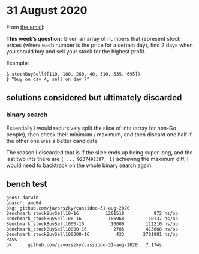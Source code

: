 # 31 August 2020

From [the email](https://buttondown.email/cassidoo/archive/music-touches-us-emotionally-where-words-alone/):

**This week’s question:**
Given an array of numbers that represent stock prices (where each number is the price for a certain day), find 2 days when you should buy and sell your stock for the highest profit.

Example:

```
$ stockBuySell([110, 180, 260, 40, 310, 535, 695])
$ “buy on day 4, sell on day 7”
```
## solutions considered but ultimately discarded

### binary search

Essentially I would recursively split the slice of ints (array for non-Go people), then check their minimum / maximum, and then discard one half if the other one was a better candidate

The reason I discarded that is if the slice ends up being super long, and the last two ints there are `[..., 9237492387, 1]` achieving the maximum diff, I would need to backtrack on the whole binary search again.

## bench test

```
goos: darwin
goarch: amd64
pkg: github.com/javorszky/cassidoo-31-aug-2020
Benchmark_stockBuySell10-16        	 1201518	       972 ns/op
Benchmark_stockBuySell100-16       	  106968	     10137 ns/op
Benchmark_stockBuySell1000-16      	   10000	    112210 ns/op
Benchmark_stockBuySell10000-16     	    2785	    413660 ns/op
Benchmark_stockBuySell100000-16    	     433	   2701981 ns/op
PASS
ok  	github.com/javorszky/cassidoo-31-aug-2020	7.174s
```